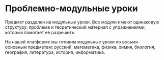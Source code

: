 # Проблемно-модульные уроки

Предмет разделен на модульные уроки. Все модули имеют одинаковую структуру: проблема и теоретический материал с упражнениями, который помогает её разрешить.

На нашей платформе мы готовим модульные уроки по восьми основным предметам: русский, математика, физика, химия, биология, география, литература, история, информатика.
